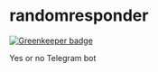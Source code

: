 # randomresponder

[![Greenkeeper badge](https://badges.greenkeeper.io/astrolince/randomresponder.svg)](https://greenkeeper.io/)

Yes or no Telegram bot
